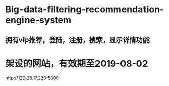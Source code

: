 # Big-data-filtering-recommendation-engine-system
## 拥有vip推荐，登陆，注册，搜索，显示详情功能


# 架设的网站，有效期至2019-08-02  

http://129.28.17.220:5000
